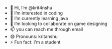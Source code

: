 - 👋 Hi, I’m @krit4nshu
- 👀 I’m interested in coding
- 🌱 I’m currently learning java
- 💞️ I’m looking to collaborate on game designing
- 📫 you can reach me through email
- 😄 Pronouns: kritanshu
- ⚡ Fun fact: i'm a student

<!---
krit4nshu/krit4nshu is a ✨ special ✨ repository because its `README.md` (this file) appears on your GitHub profile.
You can click the Preview link to take a look at your changes.
--->
